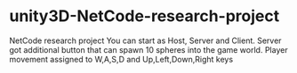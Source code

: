 # unity3D-NetCode-research-project
NetCode research project
You can start as Host, Server and Client.
Server got additional button that can spawn 10 spheres into the game world.
Player movement assigned to W,A,S,D and Up,Left,Down,Right keys
